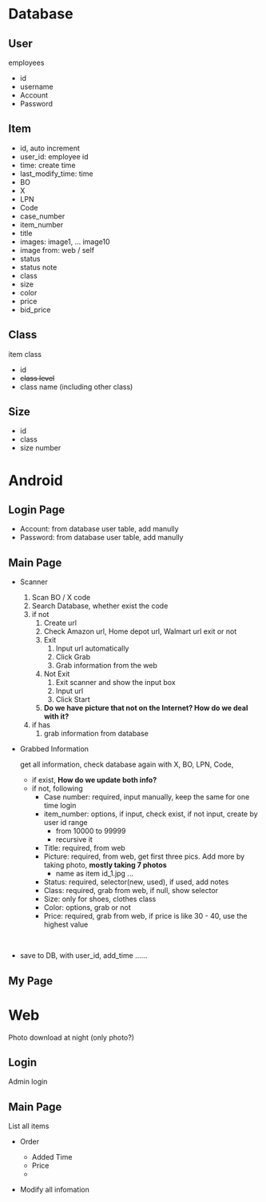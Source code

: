 # Database

## User

employees

- id
- username
- Account
- Password

## Item

- id, auto increment
- user_id: employee id
- time: create time
- last_modify_time: time
- BO
- X
- LPN
- Code
- case_number
- item_number
- title
- images: image1, ... image10
- image from: web / self
- status
- status note
- class
- size
- color
- price
- bid_price

## Class

item class

- id
- ~~class level~~
- class name (including other class)

## Size

- id
- class
- size number

# Android

## Login Page

- Account: from database user table, add manully
- Password: from database user table, add manully

## Main Page

- Scanner
  1. Scan BO / X code
  2. Search Database, whether exist the code
  3. if not
     1. Create url
     2. Check Amazon url, Home depot url, Walmart url exit or not
       1. Exit
          1. Input url automatically
          2. Click Grab
          3. Grab information from the web
       2. Not Exit
          1. Exit scanner and show the input box
          2. Input url
          3. Click Start
       3. **Do we have picture that not on the Internet? How do we deal with it?**
  4. if has
     1. grab information from database
  
- Grabbed Information

  get all information, check database again with X, BO, LPN, Code, 

  - if exist, **How do we update both info?**
  - if not, following
    - Case number: required, input manually, keep the same for one time login
    - item_number: options, if input, check exist, if not input, create by user id range
      - from 10000 to 99999
      - recursive it
    - Title: required, from web
    - Picture: required, from web, get first three pics. Add more by taking photo, **mostly taking 7 photos**
      - name as item id_1.jpg ...
    - Status: required, selector(new, used), if used, add notes
    - Class: required, grab from web, if null, show selector
    - Size: only for shoes, clothes class
    - Color: options, grab or not
    - Price: required, grab from web, if price is like 30 - 40, use the highest value

​	

- save to DB, with user_id, add_time ......



## My Page









# Web

Photo download at night (only photo?)

## Login

Admin login

## 

## Main Page

List all items

- Order
  - Added Time
  - Price
  - 

- Modify all infomation



